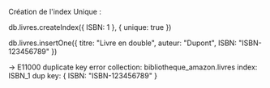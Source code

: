 Création de l'index Unique :

db.livres.createIndex({ ISBN: 1 }, { unique: true })

db.livres.insertOne({
    titre: "Livre en double",
    auteur: "Dupont",
    ISBN: "ISBN-123456789"
})

-> E11000 duplicate key error collection: bibliotheque_amazon.livres index: ISBN_1 dup key: { ISBN: "ISBN-123456789" }
